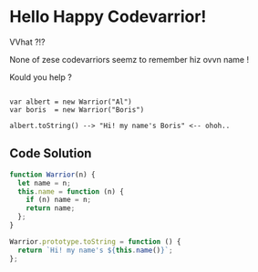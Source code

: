 # Hello Happy Codevarrior!

VVhat ?!?

None of zese codevarriors seemz to remember hiz ovvn name !

Kould you help ?
```

var albert = new Warrior("Al")
var boris  = new Warrior("Boris")

albert.toString() --> "Hi! my name's Boris" <-- ohoh..
```

## Code Solution

```js
function Warrior(n) {
  let name = n;
  this.name = function (n) {
    if (n) name = n;
    return name;
  };
}

Warrior.prototype.toString = function () {
  return `Hi! my name's ${this.name()}`;
};

```
